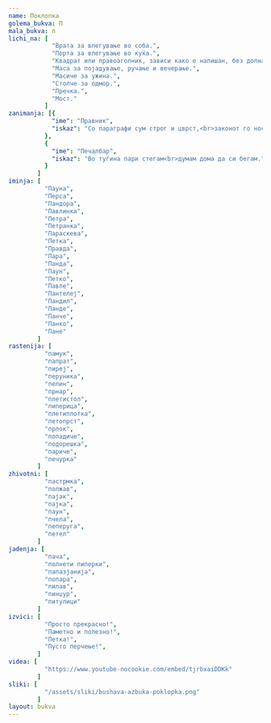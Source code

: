 ```yaml
---
name: Поклопка
golema_bukva: П
mala_bukva: п
lichi_na: [
            "Врата за влегување во соба.",
            "Порта за влегување во куќа.",
            "Квадрат или правоаголник, зависи како е напишан, без долната страна.",
            "Маса за појадување, ручање и вечерање.",
            "Масиче за ужина.",
            "Столче за одмор.",
            "Пречка.",
            "Мост."
          ]
zanimanja: [{
            "ime": "Правник",
            "iskaz": "Со параграфи сум строг и цврст,<br>законот го носам во малиот прст."
          },
          {
            "ime": "Печалбар",
            "iskaz": "Во туѓина пари стегам<br>думам дома да си бегам."
          }
        ]
iminja: [
          "Пауна",
          "Перса",
          "Пандора",
          "Павлинка",
          "Петра",
          "Петранка",
          "Параскева",
          "Петка",
          "Правда",
          "Пара",
          "Панда",
          "Паун",
          "Петко",
          "Павле",
          "Пантелеј",
          "Пандил",
          "Панде",
          "Панче",
          "Панко",
          "Пане"
        ]
rastenija: [
          "памук",
          "папрат",
          "пиреј",
          "перуника",
          "пелин",
          "прнар",
          "плетистол",
          "пиперица",
          "плетиплотка",
          "петопрст",
          "прлок",
          "попадиче",
          "подорешка",
          "париче",
          "печурка"
        ]
zhivotni: [
          "пастрмка",
          "полжав",
          "пајак",
          "пајка",
          "паун",
          "пчела",
          "пеперуга",
          "петел"
        ]
jadenja: [
          "пача",
          "полнети пиперки",
          "папазјанија",
          "попара",
          "пилав",
          "пинџур",
          "питулици"
        ]
izvici: [
          "Просто прекрасно!",
          "Паметно и полезно!",
          "Петка!",
          "Пусто перчење!",
        ]
videa: [
          "https://www.youtube-nocookie.com/embed/tjrbxaiDDKk"
        ]
sliki: [
          "/assets/sliki/bushava-azbuka-poklopka.png"
        ]
layout: bukva
---
```


